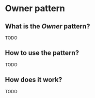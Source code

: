 # Owner pattern

## What is the _Owner_ pattern?

TODO

## How to use the pattern?

TODO

## How does it work?

TODO

